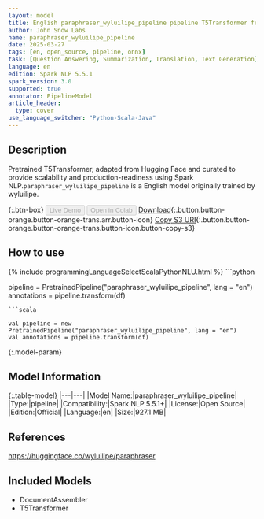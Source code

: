 ```yaml
---
layout: model
title: English paraphraser_wyluilipe_pipeline pipeline T5Transformer from wyluilipe
author: John Snow Labs
name: paraphraser_wyluilipe_pipeline
date: 2025-03-27
tags: [en, open_source, pipeline, onnx]
task: [Question Answering, Summarization, Translation, Text Generation]
language: en
edition: Spark NLP 5.5.1
spark_version: 3.0
supported: true
annotator: PipelineModel
article_header:
  type: cover
use_language_switcher: "Python-Scala-Java"
---
```


## Description

Pretrained T5Transformer, adapted from Hugging Face and curated to provide scalability and production-readiness using Spark NLP.`paraphraser_wyluilipe_pipeline` is a English model originally trained by wyluilipe.

{:.btn-box}
<button class="button button-orange" disabled>Live Demo</button>
<button class="button button-orange" disabled>Open in Colab</button>
[Download](https://s3.amazonaws.com/auxdata.johnsnowlabs.com/public/models/paraphraser_wyluilipe_pipeline_en_5.5.1_3.0_1743116102566.zip){:.button.button-orange.button-orange-trans.arr.button-icon}
[Copy S3 URI](s3://auxdata.johnsnowlabs.com/public/models/paraphraser_wyluilipe_pipeline_en_5.5.1_3.0_1743116102566.zip){:.button.button-orange.button-orange-trans.button-icon.button-copy-s3}

## How to use



<div class="tabs-box" markdown="1">
{% include programmingLanguageSelectScalaPythonNLU.html %}
```python

pipeline = PretrainedPipeline("paraphraser_wyluilipe_pipeline", lang = "en")
annotations =  pipeline.transform(df)   

```
```scala

val pipeline = new PretrainedPipeline("paraphraser_wyluilipe_pipeline", lang = "en")
val annotations = pipeline.transform(df)

```
</div>

{:.model-param}
## Model Information

{:.table-model}
|---|---|
|Model Name:|paraphraser_wyluilipe_pipeline|
|Type:|pipeline|
|Compatibility:|Spark NLP 5.5.1+|
|License:|Open Source|
|Edition:|Official|
|Language:|en|
|Size:|927.1 MB|

## References

https://huggingface.co/wyluilipe/paraphraser

## Included Models

- DocumentAssembler
- T5Transformer